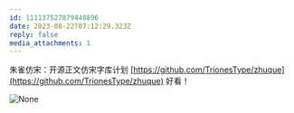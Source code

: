 ```yaml
---
id: 111137527879448896
date: 2023-08-22T07:12:29.323Z
reply: false
media_attachments: 1
---
```


朱雀仿宋：开源正文仿宋字库计划 [https://github.com/TrionesType/zhuque](https://github.com/TrionesType/zhuque) 好看！

![None](https://files.e5n.cc/media_attachments/files/111/219/205/000/562/549/original/9dd762687f5e964a.webp)
